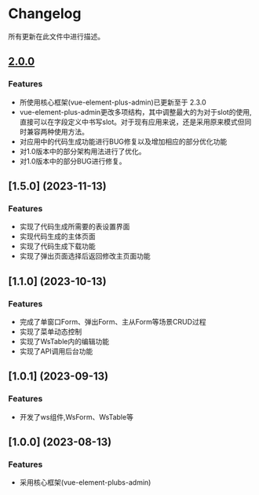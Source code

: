 # Changelog
 所有更新在此文件中进行描述。
 
## [2.0.0](2023-11-09)

### Features
* 所使用核心框架(vue-element-plus-admin)已更新至于 2.3.0
* vue-element-plus-admin更改多项结构，其中调整最大的为对于slot的使用,直接可以在字段定义中书写slot。对于现有应用来说，还是采用原来模式但同时兼容两种使用方法。
* 对应用中的代码生成功能进行BUG修复以及增加相应的部分优化功能
* 对1.0版本中的部分架构用法进行了优化。
* 对1.0版本中的部分BUG进行修复。


## [1.5.0] (2023-11-13)
### Features
* 实现了代码生成所需要的表设置界面
* 实现代码生成的主体页面
* 实现了代码生成下载功能
* 实现了弹出页面选择后返回修改主页面功能


## [1.1.0] (2023-10-13)
### Features
* 完成了单窗口Form、弹出Form、主从Form等场景CRUD过程
* 实现了菜单动态控制
* 实现了WsTable内的编辑功能
* 实现了API调用后台功能

## [1.0.1] (2023-09-13)
### Features
* 开发了ws组件,WsForm、WsTable等


## [1.0.0] (2023-08-13)

### Features
* 采用核心框架(vue-element-plubs-admin)
 
